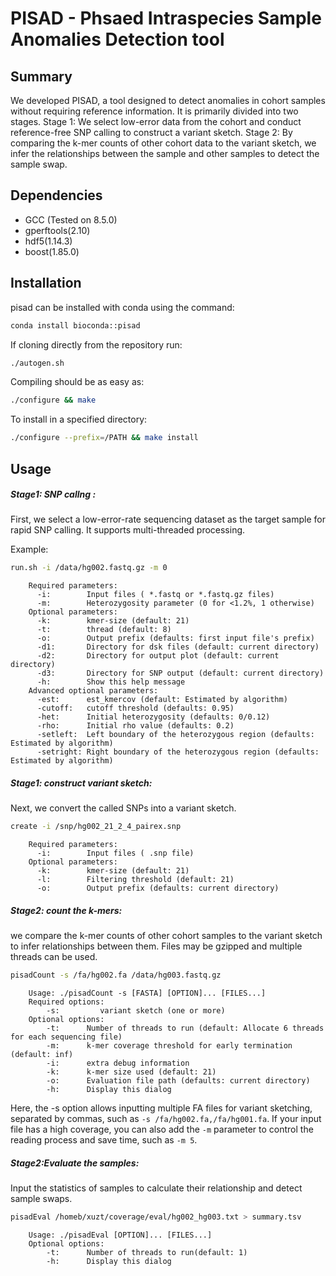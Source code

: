 # PISAD - Phsaed Intraspecies Sample Anomalies Detection tool

## Summary

We developed PISAD, a tool designed to detect anomalies in cohort samples without requiring reference information. It is primarily divided into two stages. Stage 1: We select low-error data from the cohort and conduct reference-free SNP calling to construct a variant sketch. Stage 2: By comparing the k-mer counts of other cohort data to the variant sketch, we infer the relationships between the sample and other samples to detect the sample swap.

## Dependencies

- GCC (Tested on 8.5.0)
- gperftools(2.10)
- hdf5(1.14.3)
- boost(1.85.0)

## Installation

pisad can be installed with conda using the command:
```bash
conda install bioconda::pisad
```

If cloning directly from the repository run:
```bash
./autogen.sh
```

Compiling should be as easy as:

```bash
./configure && make
```

To install in a specified directory:

```bash
./configure --prefix=/PATH && make install
```

## Usage

##### Stage1: SNP callng :

First, we select a low-error-rate sequencing dataset as the target sample for rapid SNP calling. It supports multi-threaded processing.

Example:

```bash
run.sh -i /data/hg002.fastq.gz -m 0
```

```text
    Required parameters:
      -i:        Input files ( *.fastq or *.fastq.gz files)
      -m:        Heterozygosity parameter (0 for <1.2%, 1 otherwise)
    Optional parameters:
      -k:        kmer-size (default: 21)
      -t:        thread (default: 8)
      -o:        Output prefix (defaults: first input file's prefix)
      -d1:       Directory for dsk files (default: current directory)
      -d2:       Directory for output plot (default: current directory)
      -d3:       Directory for SNP output (default: current directory)
      -h:        Show this help message
    Advanced optional parameters:
      -est:      est_kmercov (default: Estimated by algorithm)
      -cutoff:   cutoff threshold (defaults: 0.95)
      -het:      Initial heterozygosity (defaults: 0/0.12)
      -rho:      Initial rho value (defaults: 0.2)
      -setleft:  Left boundary of the heterozygous region (defaults: Estimated by algorithm)
      -setright: Right boundary of the heterozygous region (defaults: Estimated by algorithm)
```

##### Stage1: construct variant sketch:

Next, we convert the called SNPs into a variant sketch.

```bash
create -i /snp/hg002_21_2_4_pairex.snp
```

```text
    Required parameters:
      -i:        Input files ( .snp file)
    Optional parameters:
      -k:        kmer-size (default: 21)
      -l:        Filtering threshold (default: 21)
      -o:        Output prefix (defaults: current directory)
```

##### Stage2: count the k-mers:

we compare the k-mer counts of other cohort samples to the variant sketch to infer relationships between them. Files may be gzipped and multiple threads can be used.

```bash
pisadCount -s /fa/hg002.fa /data/hg003.fastq.gz
```

```text
    Usage: ./pisadCount -s [FASTA] [OPTION]... [FILES...]
    Required options:
        -s:         variant sketch (one or more)
    Optional options:
        -t:      Number of threads to run (default: Allocate 6 threads for each sequencing file)
        -m:      k-mer coverage threshold for early termination (default: inf)
        -i:      extra debug information
        -k:      k-mer size used (default: 21)
        -o:      Evaluation file path (defaults: current directory)
        -h:      Display this dialog

```

Here, the -s option allows inputting multiple FA files for variant sketching, separated by commas, such as `-s /fa/hg002.fa,/fa/hg001.fa`.
If your input file has a high coverage, you can also add the `-m` parameter to control the reading process and save time, such as `-m 5`.

##### Stage2:Evaluate the samples:

Input the statistics of samples to calculate their relationship and detect sample swaps.

```bash
pisadEval /homeb/xuzt/coverage/eval/hg002_hg003.txt > summary.tsv
```

```text
    Usage: ./pisadEval [OPTION]... [FILES...]
    Optional options:
        -t:      Number of threads to run(default: 1)
        -h:      Display this dialog

```
